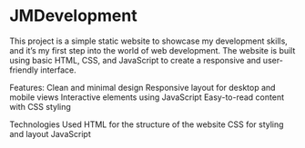 # JMDevelopment
This project is a simple static website to showcase my development skills, and it’s my first step into the world of web development. The website is built using basic HTML, CSS, and JavaScript to create a responsive and user-friendly interface.

Features:
Clean and minimal design
Responsive layout for desktop and mobile views
Interactive elements using JavaScript 
Easy-to-read content with CSS styling

Technologies Used
HTML for the structure of the website
CSS for styling and layout
JavaScript 

